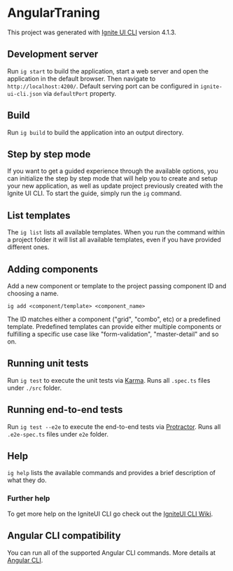 # AngularTraning

This project was generated with [Ignite UI CLI](https://github.com/IgniteUI/igniteui-cli) version 4.1.3.

## Development server

Run `ig start` to build the application, start a web server and open the application in the default browser. Then navigate to `http://localhost:4200/`. Default serving port can be configured in `ignite-ui-cli.json` via `defaultPort` property.

## Build

Run `ig build` to build the application into an output directory.

## Step by step mode

If you want to get a guided experience through the available options, you can initialize the step by step mode that will help you to create and setup your new application, as well as update project previously created with the Ignite UI CLI. To start the guide, simply run the `ig` command.

## List templates

The `ig list` lists all available templates. When you run the command within a project folder it will list all available templates, even if you have provided different ones.

## Adding components

Add a new component or template to the project passing component ID and choosing a name.

`ig add <component/template> <component_name>`

The ID matches either a component ("grid", "combo", etc) or a predefined template. Predefined templates can provide either multiple components or fulfilling a specific use case like "form-validation", "master-detail" and so on.

## Running unit tests

Run `ig test` to execute the unit tests via [Karma](https://karma-runner.github.io). Runs all `.spec.ts` files under `./src` folder.

## Running end-to-end tests

Run `ig test --e2e` to execute the end-to-end tests via [Protractor](http://www.protractortest.org/). Runs all `.e2e-spec.ts` files under `e2e` folder.

## Help

`ig help` lists the available commands and provides a brief description of what they do.

### Further help

To get more help on the IgniteUI CLI go check out the [IgniteUI CLI Wiki](https://github.com/IgniteUI/igniteui-cli/wiki).

## Angular CLI compatibility
You can run all of the supported Angular CLI commands. More details at [Angular CLI](https://github.com/angular/angular-cli).

